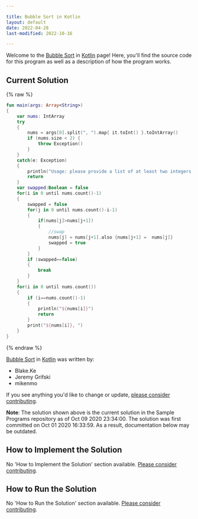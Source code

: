 ```yaml
---

title: Bubble Sort in Kotlin
layout: default
date: 2022-04-28
last-modified: 2022-10-16

---
```


Welcome to the [Bubble Sort](https://sampleprograms.io/projects/bubble-sort) in [Kotlin](https://sampleprograms.io/languages/kotlin) page! Here, you'll find the source code for this program as well as a description of how the program works.

## Current Solution

{% raw %}

```kotlin
fun main(args: Array<String>) 
{
    var nums: IntArray
    try
    {
        nums = args[0].split(", ").map{ it.toInt() }.toIntArray()
        if (nums.size < 2) {
            throw Exception()
        }
    }
    catch(e: Exception)
    {
        println("Usage: please provide a list of at least two integers to sort in the format \"1, 2, 3, 4, 5\"")
        return
    }
    var swapped:Boolean = false
    for(i in 0 until nums.count()-1)
    {
        swapped = false
        for(j in 0 until nums.count()-i-1)
        {
            if(nums[j]>nums[j+1])
            {
                //swap
                nums[j] = nums[j+1].also {nums[j+1] =  nums[j]}
                swapped = true
            }
        }
        if (swapped==false)
        {
            break
        }
    }
    for(i in 0 until nums.count())
    {
        if (i==nums.count()-1)
        {
            println("${nums[i]}")
            return
        }
        print("${nums[i]}, ")
    }
}
```

{% endraw %}

[Bubble Sort](https://sampleprograms.io/projects/bubble-sort) in [Kotlin](https://sampleprograms.io/languages/kotlin) was written by:

- Blake.Ke
- Jeremy Grifski
- mikenmo

If you see anything you'd like to change or update, [please consider contributing](https://github.com/TheRenegadeCoder/sample-programs).

**Note**: The solution shown above is the current solution in the Sample Programs repository as of Oct 09 2020 23:34:00. The solution was first committed on Oct 01 2020 16:33:59. As a result, documentation below may be outdated.

## How to Implement the Solution

No 'How to Implement the Solution' section available. [Please consider contributing](https://github.com/TheRenegadeCoder/sample-programs-website).

## How to Run the Solution

No 'How to Run the Solution' section available. [Please consider contributing](https://github.com/TheRenegadeCoder/sample-programs-website).
